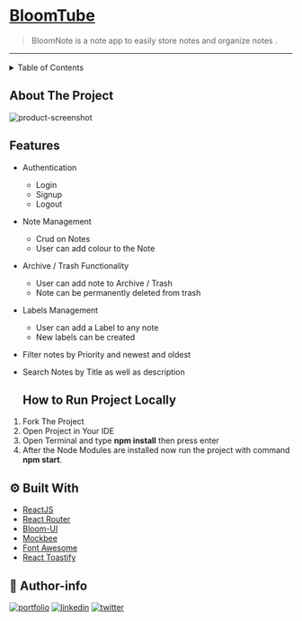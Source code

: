 # [BloomTube](https://bloom-note-ip4cvppxp-shristabaruah.vercel.app/)

> BloomNote   is a note app to easily store notes and organize notes .
---

<!-- TABLE OF CONTENTS -->

<details style="margin: 1rem 0">
  <summary>Table of Contents</summary>
  <ol>
    <li>
      <a href="#about-the-project">About The Project</a>
    </li>
    <li>
      <a href="#features">Features</a>
    </li>
      <li><a href="#Built-With">Built With</a></li>
    <li><a href="#How-to-Run-Project-Locally">How To Run Project Locally</a></li>
    <li><a href="#Author-info">Author info</a></li>
  </ol>
</details>

##  **About The Project**

![product-screenshot](./src/Assets/bloomnote.gif)



<!-- Features -->
## **Features**

- Authentication
  - Login
  - Signup
  - Logout

- Note Management
  - Crud on Notes
  - User can add colour to the Note 
  
 
- Archive / Trash Functionality
  - User can add note to Archive / Trash
  - Note can be permanently deleted from trash

- Labels Management
  - User can add a Label to any note
  - New labels can be created
  

- Filter notes by Priority and newest and oldest
- Search Notes by Title as well as description  
    

  ## **How to Run Project Locally**

1. Fork The Project
2. Open Project in Your IDE
3. Open Terminal and type **npm install** then press enter
4. After the Node Modules are installed now run the project with command **npm start**.

## **⚙ Built With**

- [ReactJS](https://reactjs.org/)
- [React Router](https://reactrouter.com/)
- [Bloom-UI](https://bloom-component-library.vercel.app/)
- [Mockbee](https://www.mockbe.netlify.app/)
- [Font Awesome](https://fontawesome.com/)
- [React Toastify](https://www.npmjs.com/package/react-toastify)

## 🔗 Author-info
[![portfolio](https://img.shields.io/badge/my_portfolio-000?style=for-the-badge&logo=ko-fi&logoColor=white)](https://shrista-site.netlify.app/)
[![linkedin](https://img.shields.io/badge/linkedin-0A66C2?style=for-the-badge&logo=linkedin&logoColor=white)](https://www.linkedin.com/in/shrista-baruah/)
[![twitter](https://img.shields.io/badge/twitter-1DA1F2?style=for-the-badge&logo=twitter&logoColor=white)](https://twitter.com/ShristaBaruah)